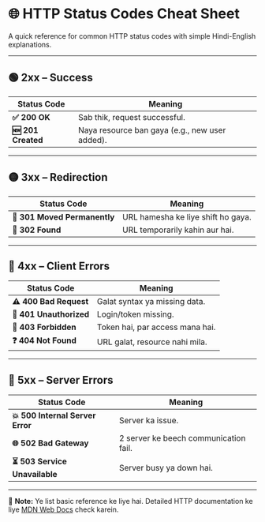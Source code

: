 # 🌐 HTTP Status Codes Cheat Sheet

A quick reference for common HTTP status codes with simple Hindi-English explanations.  

---

## 🟢 **2xx – Success**

| Status Code | Meaning |
|-------------|---------|
| **✅ 200 OK** | Sab thik, request successful. |
| **🆕 201 Created** | Naya resource ban gaya (e.g., new user added). |

---

## 🟡 **3xx – Redirection**

| Status Code | Meaning |
|-------------|---------|
| **📍 301 Moved Permanently** | URL hamesha ke liye shift ho gaya. |
| **🔄 302 Found** | URL temporarily kahin aur hai. |

---

## 🔴 **4xx – Client Errors**

| Status Code | Meaning |
|-------------|---------|
| **⚠️ 400 Bad Request** | Galat syntax ya missing data. |
| **🔑 401 Unauthorized** | Login/token missing. |
| **🚫 403 Forbidden** | Token hai, par access mana hai. |
| **❓ 404 Not Found** | URL galat, resource nahi mila. |

---

## 🔴 **5xx – Server Errors**

| Status Code | Meaning |
|-------------|---------|
| **💥 500 Internal Server Error** | Server ka issue. |
| **🌐 502 Bad Gateway** | 2 server ke beech communication fail. |
| **⏳ 503 Service Unavailable** | Server busy ya down hai. |

---

📌 **Note:** Ye list basic reference ke liye hai. Detailed HTTP documentation ke liye [MDN Web Docs](https://developer.mozilla.org/en-US/docs/Web/HTTP/Status) check karein.
